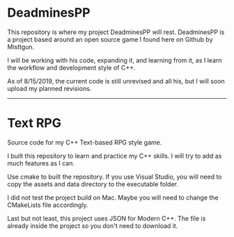 # DeadminesPP

This repository is where my project DeadminesPP will rest. DeadminesPP is a project based around an open source game I found here on Github by Misttgun. 

I will be working with his code, expanding it, and learning from it, as I learn the workflow and development style of C++.

As of 8/15/2019, the current code is still unrevised and all his, but I will soon upload my planned revisions.

-------------------------

# Text RPG

Source code for my C++ Text-based RPG style game.

I built this repository to learn and practice my C++ skills. I will try to add as much features as I can.

Use cmake to built the repository. If you use Visual Studio, you will need to copy the assets and data directory to the executable folder.

I did not test the project build on Mac. Maybe you will need to change the CMakeLists file accordingly.

Last but not least, this project uses JSON for Modern C++. The file is already inside the project so you don't need to download it.
